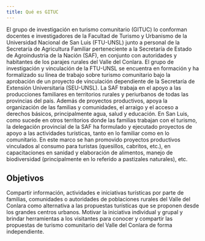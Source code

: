 ```yaml
---
title: Qué es GITUC
---
```


El grupo de investigación en turismo comunitario (GITUC) lo conforman docentes e investigadores de la Facultad de Turismo y Urbanismo de la Universidad Nacional de San Luis (FTU-UNSL) junto a personal de la Secretaría de Agricultura Familiar perteneciente a la Secretaría de Estado de Agroindustria de la Nación (SAF), en conjunto con autoridades y habitantes de los parajes rurales del Valle del Conlara.
El grupo de investigación y vinculación de la FTU-UNSL se encuentra en formación y ha formalizado su línea de trabajo sobre turismo comunitario bajo la aprobación de un proyecto de vinculación dependiente de la Secretaría de Extensión Universitaria (SEU-UNSL).
La SAF trabaja en el apoyo a las producciones familiares en territorios rurales y periurbanos de todas las provincias del país. Además de proyectos productivos, apoya la organización de las familias y comunidades, el arraigo y el acceso a derechos básicos, principalmente agua, salud y educación. En San Luis, como sucede en otros territorios donde las familias trabajan con el turismo, la delegación provincial de la SAF ha formulado y ejecutado proyectos de apoyo a las actividades turísticas, tanto en lo familiar como en lo comunitario. En este marco se han promovido proyectos productivos vinculados al consumo para turistas (quesillos, cabritos, etc.), en capacitaciones en sanidad y elaboración de alimentos, manejo de biodiversidad (principalmente en lo referido a pastizales naturales), etc.

## Objetivos
Compartir información, actividades e iniciativas turísticas por parte de familias, comunidades o autoridades de poblaciones rurales del Valle del Conlara como alternativa a las propuestas turísticas que se proponen desde los grandes centros urbanos.
Motivar la iniciativa individual y grupal y brindar herramientas a los visitantes para conocer y compartir las propuestas de turismo comunitario del Valle del Conlara de forma independiente.
